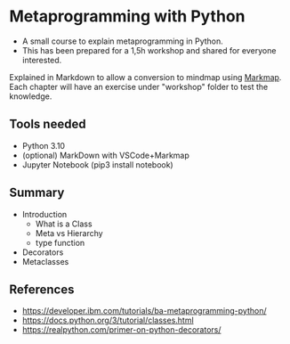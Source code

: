 # Metaprogramming with Python
- A small course to explain metaprogramming in Python. 
- This has been prepared for a 1,5h workshop and shared for everyone interested.

Explained in Markdown to allow a conversion to mindmap using [Markmap](https://marketplace.visualstudio.com/items?itemName=gera2ld.markmap-vscode).
Each chapter will have an exercise under "workshop" folder to test the knowledge.

## Tools needed
- Python 3.10
- (optional) MarkDown with VSCode+Markmap
- Jupyter Notebook (pip3 install notebook)

## Summary
- Introduction
  - What is a Class
  - Meta vs Hierarchy
  - type function
- Decorators
- Metaclasses

## References
- https://developer.ibm.com/tutorials/ba-metaprogramming-python/
- https://docs.python.org/3/tutorial/classes.html
- https://realpython.com/primer-on-python-decorators/